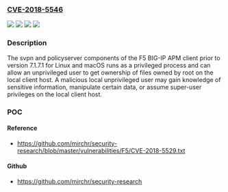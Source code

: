 ### [CVE-2018-5546](https://cve.mitre.org/cgi-bin/cvename.cgi?name=CVE-2018-5546)
![](https://img.shields.io/static/v1?label=Product&message=BIG-IP%20APM%20client%20for%20Linux&color=blue)
![](https://img.shields.io/static/v1?label=Product&message=BIG-IP%20APM%20client%20for%20macOS&color=blue)
![](https://img.shields.io/static/v1?label=Version&message=Prior%20to%20version%207.1.7.1%20&color=brightgreen)
![](https://img.shields.io/static/v1?label=Vulnerability&message=Privilege%20Escalation&color=brightgreen)

### Description

The svpn and policyserver components of the F5 BIG-IP APM client prior to version 7.1.7.1 for Linux and macOS runs as a privileged process and can allow an unprivileged user to get ownership of files owned by root on the local client host. A malicious local unprivileged user may gain knowledge of sensitive information, manipulate certain data, or assume super-user privileges on the local client host.

### POC

#### Reference
- https://github.com/mirchr/security-research/blob/master/vulnerabilities/F5/CVE-2018-5529.txt

#### Github
- https://github.com/mirchr/security-research

